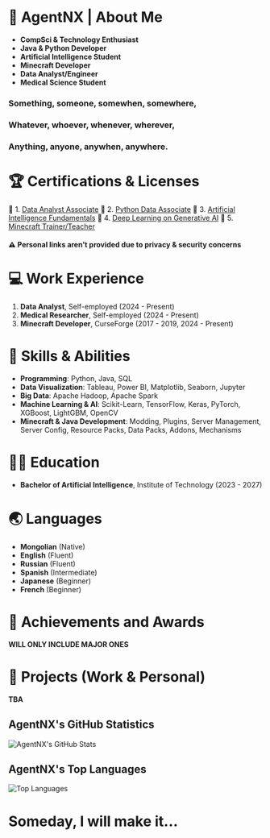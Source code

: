 # 📗 AgentNX | About Me

- **CompSci & Technology Enthusiast**
- **Java & Python Developer**
- **Artificial Intelligence Student**
- **Minecraft Developer**
- **Data Analyst/Engineer**
- **Medical Science Student**

### Something, someone, somewhen, somewhere,
### Whatever, whoever, whenever, wherever,
### Anything, anyone, anywhen, anywhere.

# 🏆 Certifications & Licenses

📄 1. [Data Analyst Associate](https://www.datacamp.com/certification/data-analyst)
📄 2. [Python Data Associate](https://www.datacamp.com/certification/python-data-associate)
📄 3. [Artificial Intelligence Fundamentals](https://www.mygreatlearning.com/academy/learn-for-free/courses/introduction-to-artificial-intelligence-1)
📄 4. [Deep Learning on Generative AI](https://sites.google.com/view/dlub)
📄 5. [Minecraft Trainer/Teacher](https://education.minecraft.net/en-us/trainings/my-minecraft-journey)

#### ⚠️ Personal links aren't provided due to privacy & security concerns

# 💻 Work Experience

1. **Data Analyst**, Self-employed (2024 - Present)
2. **Medical Researcher**, Self-employed (2024 - Present)
3. **Minecraft Developer**, CurseForge (2017 - 2019, 2024 - Present)

# 💪 Skills & Abilities

- **Programming**: Python, Java, SQL
- **Data Visualization**: Tableau, Power BI, Matplotlib, Seaborn, Jupyter
- **Big Data**: Apache Hadoop, Apache Spark
- **Machine Learning & AI**: Scikit-Learn, TensorFlow, Keras, PyTorch, XGBoost, LightGBM, OpenCV
- **Minecraft & Java Development**: Modding, Plugins, Server Management, Server Config, Resource Packs, Data Packs, Addons, Mechanisms

# 🧑‍🎓 Education

- **Bachelor of Artificial Intelligence**, ~~<redacted>~~ Institute of Technology (2023 - 2027)

# 🌏 Languages

- **Mongolian** (Native)
- **English** (Fluent)
- **Russian** (Fluent)
- **Spanish** (Intermediate)
- **Japanese** (Beginner)
- **French** (Beginner)

# 🎉 Achievements and Awards

**WILL ONLY INCLUDE MAJOR ONES**

# 🏢 Projects (Work & Personal)

**TBA**

## AgentNX's GitHub Statistics
![AgentNX's GitHub Stats](https://github-readme-stats.vercel.app/api?username=AgentNX)

## AgentNX's Top Languages
![Top Languages](https://github-readme-stats.vercel.app/api/top-langs/?username=AgentNX&layout=compact&theme=radical)

# Someday, I will make it...
